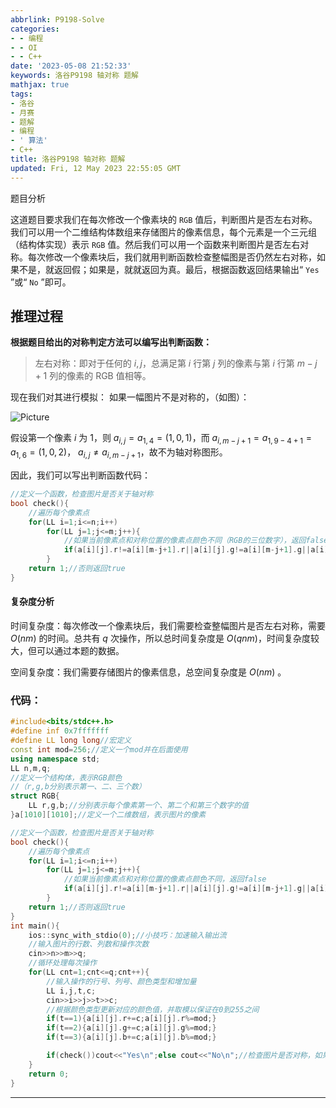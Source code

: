 ```yaml
---
abbrlink: P9198-Solve
categories:
- - 编程
- - OI
- - C++
date: '2023-05-08 21:52:33'
keywords: 洛谷P9198 轴对称 题解
mathjax: true
tags:
- 洛谷
- 月赛
- 题解
- 编程
- ' 算法'
- C++
title: 洛谷P9198 轴对称 题解
updated: Fri, 12 May 2023 22:55:05 GMT
---
```

题目分析

这道题目要求我们在每次修改一个像素块的 $\texttt{RGB}$ 值后，判断图片是否左右对称。我们可以用一个二维结构体数组来存储图片的像素信息，每个元素是一个三元组（结构体实现）表示 $\texttt{RGB}$ 值。然后我们可以用一个函数来判断图片是否左右对称。每次修改一个像素块后，我们就用判断函数检查整幅图是否仍然左右对称，如果不是，就返回假；如果是，就就返回为真。最后，根据函数返回结果输出“ $\texttt{Yes}$ ”或“ $\texttt{No}$ ”即可。

## 推理过程

**根据题目给出的对称判定方法可以编写出判断函数：**

> 左右对称：即对于任何的 $i,j$，总满足第 $i$ 行第 $j$ 列的像素与第 $i$ 行第 $m-j+1$ 列的像素的 RGB 值相等。

现在我们对其进行模拟：
如果一幅图片不是对称的，（如图）：

![Picture](https://cdn.luogu.com.cn/upload/image_hosting/a54zswz8.png)

假设第一个像素 $i$ 为 $1$，则 $\mathit{a}_{i,j}=\mathit{a}_{1,4}=(1,0,1)$，而 $\mathit{a}_{i,m-j+1}=\mathit{a}_{1,9-4+1}=\mathit{a}_{1,6}=(1,0,2)$， $\mathit{a}_{i,j}≠\mathit{a}_{i,m-j+1}$，故不为轴对称图形。

因此，我们可以写出判断函数代码：

```cpp
//定义一个函数，检查图片是否关于轴对称
bool check(){
    //遍历每个像素点
    for(LL i=1;i<=n;i++)
        for(LL j=1;j<=m;j++){
            //如果当前像素点和对称位置的像素点颜色不同（RGB的三位数字），返回false
            if(a[i][j].r!=a[i][m-j+1].r||a[i][j].g!=a[i][m-j+1].g||a[i][j].b!=a[i][m-j+1].b)return 0;
        }
    return 1;//否则返回true
}
```

#### **复杂度分析**

时间复杂度：每次修改一个像素块后，我们需要检查整幅图片是否左右对称，需要 $O(nm)$ 的时间。总共有 $q$ 次操作，所以总时间复杂度是 $O(qnm)$，时间复杂度较大，但可以通过本题的数据。

空间复杂度：我们需要存储图片的像素信息，总空间复杂度是 $O(nm)$ 。

### 代码：

```cpp
#include<bits/stdc++.h>
#define inf 0x7fffffff
#define LL long long//宏定义
const int mod=256;//定义一个mod并在后面使用
using namespace std;
LL n,m,q;
//定义一个结构体，表示RGB颜色
//（r,g,b分别表示第一、二、三个数）
struct RGB{
    LL r,g,b;//分别表示每个像素第一个、第二个和第三个数字的值
}a[1010][1010];//定义一个二维数组，表示图片的像素

//定义一个函数，检查图片是否关于轴对称
bool check(){
    //遍历每个像素点
    for(LL i=1;i<=n;i++)
        for(LL j=1;j<=m;j++){
            //如果当前像素点和对称位置的像素点颜色不同，返回false
            if(a[i][j].r!=a[i][m-j+1].r||a[i][j].g!=a[i][m-j+1].g||a[i][j].b!=a[i][m-j+1].b)return 0;
        }
    return 1;//否则返回true
}
int main(){
    ios::sync_with_stdio(0);//小技巧：加速输入输出流
    //输入图片的行数、列数和操作次数
    cin>>n>>m>>q;
    //循环处理每次操作
    for(LL cnt=1;cnt<=q;cnt++){
        //输入操作的行号、列号、颜色类型和增加量
        LL i,j,t,c;
        cin>>i>>j>>t>>c;
        //根据颜色类型更新对应的颜色值，并取模以保证在0到255之间
        if(t==1){a[i][j].r+=c;a[i][j].r%=mod;}
        if(t==2){a[i][j].g+=c;a[i][j].g%=mod;}
        if(t==3){a[i][j].b+=c;a[i][j].b%=mod;}

        if(check())cout<<"Yes\n";else cout<<"No\n";//检查图片是否对称，如果是轴对称图形，输出“Yes”，否则，输出：“No”
    }
    return 0;
}
```

---
